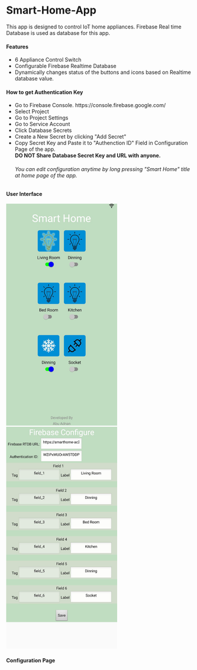 # Smart-Home-App
This app is designed to control IoT home appliances. Firebase Real time Database is used as database for this app.
<h4> Features </h4>
<ul>
  <li> 6 Appliance Control Switch</li>
  <li> Configurable Firebase Realtime Database</li>
  <li> Dynamically changes status of the buttons and icons based on Realtime database value. </li>
</ul>
<h4> How to get Authentication Key</h4>
<ul>
  <li> Go to Firebase Console. https://console.firebase.google.com/  </li>
  <li> Select Project </li>
  <li> Go to Project Settings </li>
  <li> Go to Service Account </li>
  <li> Click Database Secrets </li>
  <li> Create a New Secret by clicking "Add Secret" </li>
  <li> Copy Secret Key and Paste it to "Authenction ID" Field in Configuration Page of the app. </li>
  <b> DO NOT Share Database Secret Key and URL with anyone. </b> <br> 
  <h6> <i> You can edit configuration anytime by long pressing "Smart Home" title at home page of the app.</i> </h6>
  
</ul>
<h4> User Interface </h4>
<img src="UI.jpg" width="300" height="600"> <img src="configure.jpg" width="300" height="600">
<h4> Configuration Page </h4>


